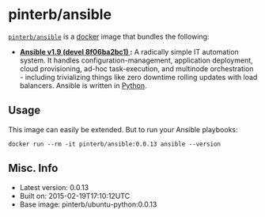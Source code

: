 # pinterb/ansible 

[`pinterb/ansible`](https://index.docker.io/u/pinterb/ansible) is a [docker](https://docker.com) image that bundles the following:  
 
* **[Ansible v1.9 (devel 8f06ba2bc1) ](http://www.ansible.com/home):** A radically simple IT automation system. It handles configuration-management, application deployment, cloud provisioning, ad-hoc task-execution, and multinode orchestration - including trivializing things like zero downtime rolling updates with load balancers. Ansible is written in [Python](https://www.python.org/).    

## Usage 
This image can easily be extended.  But to run your Ansible playbooks:
````
docker run --rm -it pinterb/ansible:0.0.13 ansible --version
````

## Misc. Info 
* Latest version: 0.0.13
* Built on: 2015-02-19T17:10:12UTC
* Base image: pinterb/ubuntu-python:0.0.13

